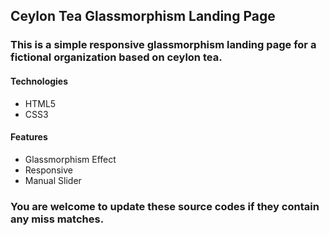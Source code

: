 ## Ceylon Tea Glassmorphism Landing Page

### This is a simple responsive glassmorphism landing page for a fictional organization based on ceylon tea.

#### Technologies
* HTML5
* CSS3

#### Features
* Glassmorphism Effect
* Responsive
* Manual Slider

### You are welcome to update these source codes if they contain any miss matches.
